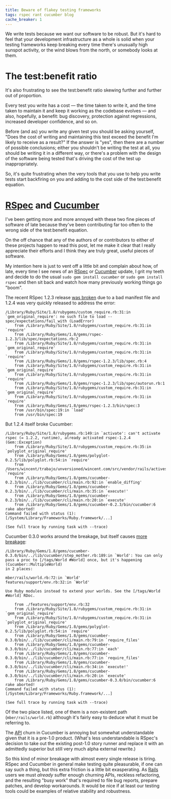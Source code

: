 ```yaml
---
title: Beware of flakey testing frameworks
tags: rspec rant cucumber blog
cache_breaker: 1
---
```


We write tests because we want our software to be robust. But it's hard to feel that your development infrastructure as a whole is solid when your testing frameworks keep breaking every time there's unusually high sunspot activity, or the wind blows from the north, or somebody looks at them.

# The test:benefit ratio

It's also frustrating to see the test:benefit ratio skewing further and further out of proportion.

Every test you write has a cost — the time taken to write it, and the time taken to maintain it and keep it working as the codebase evolves — and also, hopefully, a benefit: bug discovery, protection against regressions, increased developer confidence, and so on.

Before (and as) you write any given test you should be asking yourself, "Does the cost of writing and maintaining this test exceed the benefit I'm likely to receive as a result?" If the answer is "yes", then there are a number of possible conclusions; either you shouldn't be writing the test at all, you should be writing it in a different way, or there's a problem with the design of the software being tested that's driving the cost of the test up inappropriately.

So, it's quite frustrating when the very tools that you use to help you write tests start backfiring on you and adding to the cost side of the test:benefit equation.

# [RSpec](/wiki/RSpec) and [Cucumber](/wiki/Cucumber)

I've been getting more and more annoyed with these two fine pieces of software of late because they've been contributing far too often to the wrong side of the test:benefit equation.

On the off chance that any of the authors of or contributors to either of these projects happen to read this post, let me make it clear that I really appreciate their efforts and I think they are truly great, useful pieces of software.

My intention here is just to vent off a little bit and complain about how, of late, every time I see news of an [RSpec](/wiki/RSpec) or [Cucumber](/wiki/Cucumber) update, I grit my teeth and decide to do the usual `sudo gem install cucumber` or `sudo gem install rspec` and then sit back and watch how many previously working things go "boom".

The recent RSpec 1.2.3 release [was broken](https://rspec.lighthouseapp.com/projects/5645/tickets/788) due to a bad manifest file and 1.2.4 was very quickly released to address the error:

    /Library/Ruby/Site/1.8/rubygems/custom_require.rb:31:in `gem_original_require': no such file to load -- spec/expectations/fail_with (LoadError)
    	from /Library/Ruby/Site/1.8/rubygems/custom_require.rb:31:in `require'
    	from /Library/Ruby/Gems/1.8/gems/rspec-1.2.3/lib/spec/expectations.rb:2
    	from /Library/Ruby/Site/1.8/rubygems/custom_require.rb:31:in `gem_original_require'
    	from /Library/Ruby/Site/1.8/rubygems/custom_require.rb:31:in `require'
    	from /Library/Ruby/Gems/1.8/gems/rspec-1.2.3/lib/spec.rb:4
    	from /Library/Ruby/Site/1.8/rubygems/custom_require.rb:31:in `gem_original_require'
    	from /Library/Ruby/Site/1.8/rubygems/custom_require.rb:31:in `require'
    	from /Library/Ruby/Gems/1.8/gems/rspec-1.2.3/lib/spec/autorun.rb:1
    	from /Library/Ruby/Site/1.8/rubygems/custom_require.rb:31:in `gem_original_require'
    	from /Library/Ruby/Site/1.8/rubygems/custom_require.rb:31:in `require'
    	from /Library/Ruby/Gems/1.8/gems/rspec-1.2.3/bin/spec:3
    	from /usr/bin/spec:19:in `load'
    	from /usr/bin/spec:19

But 1.2.4 itself broke Cucumber:

    /Library/Ruby/Site/1.8/rubygems.rb:149:in `activate': can't activate rspec (= 1.2.2, runtime), already activated rspec-1.2.4 (Gem::Exception)
    	from /Library/Ruby/Site/1.8/rubygems/custom_require.rb:35:in `polyglot_original_require'
    	from /Library/Ruby/Gems/1.8/gems/polyglot-0.2.5/lib/polyglot.rb:54:in `require'
    	from /Users/wincent/trabajo/unversioned/wincent.com/src/vendor/rails/activesupport/lib/active_support/dependencies.rb:158:in `require'
    	from /Library/Ruby/Gems/1.8/gems/cucumber-0.2.3/bin/../lib/cucumber/cli/main.rb:92:in `enable_diffing'
    	from /Library/Ruby/Gems/1.8/gems/cucumber-0.2.3/bin/../lib/cucumber/cli/main.rb:35:in `execute!'
    	from /Library/Ruby/Gems/1.8/gems/cucumber-0.2.3/bin/../lib/cucumber/cli/main.rb:20:in `execute'
    	from /Library/Ruby/Gems/1.8/gems/cucumber-0.2.3/bin/cucumber:6
    rake aborted!
    Command failed with status (1): [/System/Library/Frameworks/Ruby.framework/...]

    (See full trace by running task with --trace)

Cucumber 0.3.0 works around the breakage, but itself causes [more breakage](https://rspec.lighthouseapp.com/projects/16211/tickets/291):

    /Library/Ruby/Gems/1.8/gems/cucumber-0.3.0/bin/../lib/cucumber/step_mother.rb:189:in `World': You can only pass a proc to [/tags/World #World] once, but it's happening (Cucumber::MultipleWorld)
    in 2 places:

    mber/rails/world.rb:72:in `World'
    features/support/env.rb:32:in `World'

    Use Ruby modules instead to extend your worlds. See the [/tags/World #World] RDoc.

    	from ./features/support/env.rb:32
    	from /Library/Ruby/Site/1.8/rubygems/custom_require.rb:31:in `gem_original_require'
    	from /Library/Ruby/Site/1.8/rubygems/custom_require.rb:31:in `polyglot_original_require'
    	from /Library/Ruby/Gems/1.8/gems/polyglot-0.2.5/lib/polyglot.rb:54:in `require'
    	from /Library/Ruby/Gems/1.8/gems/cucumber-0.3.0/bin/../lib/cucumber/cli/main.rb:79:in `require_files'
    	from /Library/Ruby/Gems/1.8/gems/cucumber-0.3.0/bin/../lib/cucumber/cli/main.rb:77:in `each'
    	from /Library/Ruby/Gems/1.8/gems/cucumber-0.3.0/bin/../lib/cucumber/cli/main.rb:77:in `require_files'
    	from /Library/Ruby/Gems/1.8/gems/cucumber-0.3.0/bin/../lib/cucumber/cli/main.rb:34:in `execute!'
    	from /Library/Ruby/Gems/1.8/gems/cucumber-0.3.0/bin/../lib/cucumber/cli/main.rb:20:in `execute'
    	from /Library/Ruby/Gems/1.8/gems/cucumber-0.3.0/bin/cucumber:6
    rake aborted!
    Command failed with status (1): [/System/Library/Frameworks/Ruby.framework/...]

    (See full trace by running task with --trace)

Of the two place listed, one of them is a non-existent path (`mber/rails/world.rb`) although it's fairly easy to deduce what it must be referring to.

The [API](/wiki/API) churn in Cucumber is annoying but somewhat understandable given that it is a pre-1.0 product. (What's less understandable is RSpec's decision to take out the existing post-1.0 story runner and replace it with an admittedly superior but still very much alpha external rewrite.)

So this kind of minor breakage with almost every single release is tiring. RSpec and Cucumber in general make testing quite pleasurable, if one can say such a thing, but this extra friction is a little bit exasperating. As [Rails](/wiki/Rails) users we must *already* suffer enough churning APIs, reckless refactoring, and the resulting "busy work" that's required to file bug reports, prepare patches, and develop workarounds. It would be nice if at least our testing tools could be examples of relative stability and robustness.
